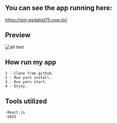 ## You can see the app running here:
 
 https://got-qgdatqd75.now.sh/


## Preview

![alt text](https://imgbbb.com/images/2019/09/04/Capture2e3bfb901195267f.jpg)

## How run my app

```
1 - Clone from github.
2 - Run yarn install.
3 - Run yarn start.
4 - Enjoy.
```
## Tools utilized
````
-React.js
-SASS

